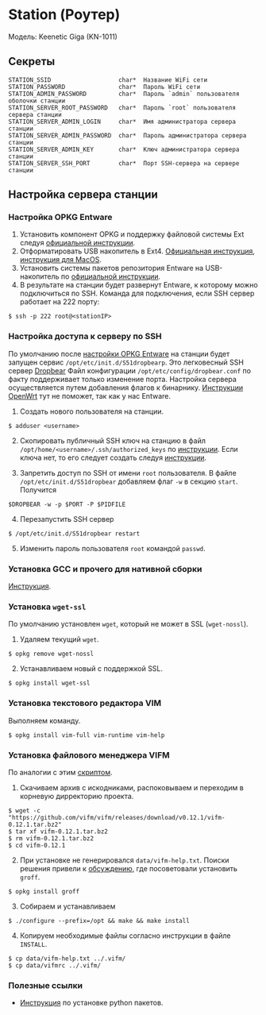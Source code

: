 # Station (Роутер)

Модель: Keenetic Giga (KN-1011)

## Секреты
```
STATION_SSID                   char*  Название WiFi сети 
STATION_PASSWORD               char*  Пароль WiFi сети
STATION_ADMIN_PASSWORD         char*  Пароль `admin` пользователя оболочки станции 
STATION_SERVER_ROOT_PASSWORD   char*  Пароль `root` пользователя сервера станции
STATION_SERVER_ADMIN_LOGIN     char*  Имя администратора сервера станции
STATION_SERVER_ADMIN_PASSWORD  char*  Пароль администратора сервера cтанции
STATION_SERVER_ADMIN_KEY       char*  Ключ администратора сервера станции
STATION_SERVER_SSH_PORT        char*  Порт SSH-сервера на сервере станции
```

## Настройка сервера станции 
### Настройка OPKG Entware
1. Установить компонент OPKG и поддержку файловой системы Ext следуя
  [официальной инструкции](https://help.keenetic.com/hc/ru/articles/360000948719-OPKG).
2. Отформатировать USB накопитель в Ext4.
  [Официальная инструкция](https://help.keenetic.com/hc/ru/articles/115005875145),
  [инструкция для MacOS](https://help.keenetic.com/hc/ru/articles/360021214160).
3. Установить системы пакетов репозитория Entware на USB-накопитель по
  [официальной инструкции](https://help.keenetic.com/hc/ru/articles/360021214160). 
4. В результате на станции будет развернут Entware, 
  к которому можно подключиться по SSH.
  Команда для подключения, если SSH сервер работает на 222 порту:
  ```shell
  $ ssh -p 222 root@<stationIP> 
  ```

### Настройка доступа к серверу по SSH
По умолчанию после 
[настройки OPKG Entware](#настройка-opkg-entware) на станции будет запущен сервис `/opt/etc/init.d/S51dropbearp`. 
Это легковесный SSH сервер 
[Dropbear](https://matt.ucc.asn.au/dropbear/dropbear.html)
Файл конфигурации `/opt/etc/config/dropbear.conf` по факту поддерживает только изменение порта.
Настройка сервера осуществляется путем добавления флагов к бинарнику. 
[Инструкции OpenWrt](https://openwrt.org/docs/guide-user/base-system/dropbear) тут не поможет, так
как у нас Entware.

1. Создать нового пользователя на станции. 
  ```shell
  $ adduser <username>
  ```

2. Скопировать публичный SSH ключ на станцию в файл 
  `/opt/home/<username>/.ssh/authorized_keys` по
  [инструкции](https://linuxhandbook.com/add-ssh-public-key-to-server/).
  Если ключа нет, то его следует создать следуя 
  [инструкции](https://docs.github.com/en/authentication/connecting-to-github-with-ssh/generating-a-new-ssh-key-and-adding-it-to-the-ssh-agent).

3. Запретить доступ по SSH от имени `root` пользователя.
  В файле `/opt/etc/init.d/S51dropbear` добавляем флаг `-w` в секцию `start`. 
  Получится
  ```
  $DROPBEAR -w -p $PORT -P $PIDFILE
  ```
4. Перезапустить SSH сервер 
  ```shell
  $ /opt/etc/init.d/S51dropbear restart
  ```
5. Изменить пароль пользователя `root` командой `passwd`.


### Установка GCC и прочего для нативной сборки
  [Инструкция](https://github.com/Entware/Entware/wiki/Using-GCC-for-native-compilation).


### Установка `wget-ssl`
По умолчанию установлен `wget`, который не может в SSL (`wget-nossl`). 
1. Удаляем текущий `wget`.
  ```shell
  $ opkg remove wget-nossl
  ```
2. Устанавливаем новый c поддержкой SSL.
  ```shell
  $ opkg install wget-ssl
  ```


### Установка текстового редактора VIM
Выполняем команду. 
```
$ opkg install vim-full vim-runtime vim-help
```


### Установка файлового менеджера VIFM
По аналогии с этим
[скриптом](https://github.com/kephircheek/rebecca/blob/master/deps/ubuntu/vifm/install.sh).
1. Скачиваем архив c искодниками, распоковываем и переходим в корневую дирректорию проекта.
  ```shell
  $ wget -c "https://github.com/vifm/vifm/releases/download/v0.12.1/vifm-0.12.1.tar.bz2"
  $ tar xf vifm-0.12.1.tar.bz2
  $ rm vifm-0.12.1.tar.bz2
  $ cd vifm-0.12.1
  ```
2. При установке не генерировался `data/vifm-help.txt`. 
  Поиски решения привели к
  [обсуждению](https://github.com/vifm/vifm/issues/397), 
  где посоветовали установить `groff`.
  ```shell
  $ opkg install groff
  ```
3. Собираем и устанавливаем 
  ```shell
  $ ./configure --prefix=/opt && make && make install
  ```
4. Копируем необходимые файлы согласно инструкции в файле `INSTALL`.
  ```shell
  $ cp data/vifm-help.txt ../.vifm/
  $ cp data/vifmrc ../.vifm/
  ```


### Полезные ссылки
- [Инструкция](https://github.com/Entware/Entware/wiki/Self-installation-of-python-modules)
  по установке python пакетов.
